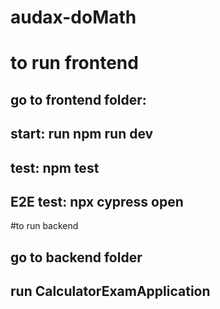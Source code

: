 # audax-doMath

# to run frontend
## go to frontend folder:
## start: run npm run dev
## test: npm test
## E2E test: npx cypress open

#to run backend
## go to backend folder
## run CalculatorExamApplication
